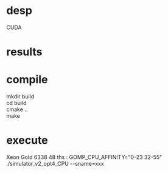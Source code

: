 # desp  
CUDA

# results  


# compile  
mkdir build  
cd build  
cmake ..  
make  

# execute  
Xeon Gold 6338
48 ths : GOMP_CPU_AFFINITY="0-23 32-55" ./simulator_v2_opt4_CPU --sname=xxx